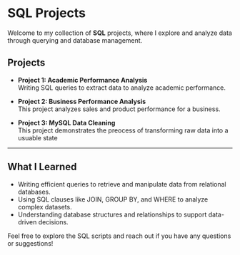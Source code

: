 # SQL Projects

Welcome to my collection of **SQL** projects, where I explore and analyze data through querying and database management.

## Projects

- **Project 1: Academic Performance Analysis**  
  Writing SQL queries to extract data to analyze academic performance.

- **Project 2: Business Performance Analysis**  
  This project analyzes sales and product performance for a business.

- **Project 3: MySQL Data Cleaning**  
  This project demonstrates the preocess of transforming raw data into a usuable state

---

## What I Learned

- Writing efficient queries to retrieve and manipulate data from relational databases.  
- Using SQL clauses like JOIN, GROUP BY, and WHERE to analyze complex datasets.  
- Understanding database structures and relationships to support data-driven decisions.

Feel free to explore the SQL scripts and reach out if you have any questions or suggestions!
